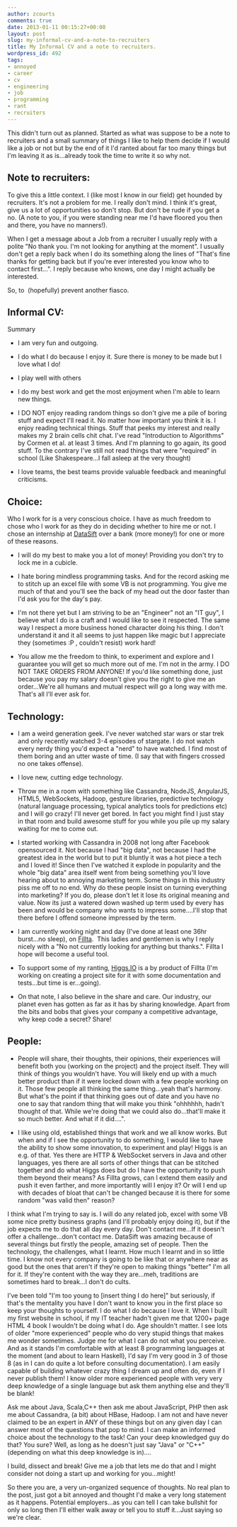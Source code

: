 ```yaml
---
author: zcourts
comments: true
date: 2013-01-11 00:15:27+00:00
layout: post
slug: my-informal-cv-and-a-note-to-recruiters
title: My Informal CV and a note to recruiters.
wordpress_id: 492
tags:
- annoyed
- career
- cv
- engineering
- job
- programming
- rant
- recruiters
---
```


This didn't turn out as planned. Started as what was suppose to be a note to recruiters and a small summary of things I like to help them decide if I would like a job or not but by the end of it I'd ranted about far too many things but I'm leaving it as is...already took the time to write it so why not.


## Note to recruiters:


To give this a little context. I (like most I know in our field) get hounded by recruiters. It's not a problem for me. I really don't mind. I think it's great, give us a lot of opportunities so don't stop.
But don't be rude if you get a no. (A note to you, if you were standing near me I'd have floored you then and there, you have no manners!).<!-- more -->

When I get a message about a Job from a recruiter I usually reply with a polite "No thank you. I'm not looking for anything at the moment". I usually don't get a reply back when I do its something along the lines of "That's fine thanks for getting back but if you're ever interested you know who to contact first...". I reply because who knows, one day I might actually be interested.

So, to  (hopefully) prevent another fiasco.


## Informal CV:


Summary



	
  * I am very fun and outgoing.

	
  * I do what I do because I enjoy it. Sure there is money to be made but I love what I do!

	
  * I play well with others

	
  * I do my best work and get the most enjoyment when I'm able to learn new things.

	
  * I DO NOT enjoy reading random things so don't give me a pile of boring stuff and expect I'll read it. No matter how important you think it is. I enjoy reading technical things. Stuff that peeks my interest and really makes my 2 brain cells chit chat. I've read "Introduction to Algorithms" by Cormen et al. at least 3 times. And I'm planning to go again, its good stuff. To the contrary I've still not read things that were "required" in school (Like Shakespeare...I fall asleep at the very thought)

	
  * I love teams, the best teams provide valuable feedback and meaningful criticisms.




## Choice:


Who I work for is a very conscious choice. I have as much freedom to chose who I work for as they do in deciding whether to hire me or not. I chose an internship at [DataSift](http://datasift.com/) over a bank (more money!) for one or more of these reasons.



	
  * I will do my best to make you a lot of money! Providing you don't try to lock me in a cubicle.

	
  * I hate boring mindless programming tasks. And for the record asking me to stitch up an excel file with some VB is not programming. You give me much of that and you'll see the back of my head out the door faster than I'd ask you for the day's pay.

	
  * I'm not there yet but I am striving to be an "Engineer" not an "IT guy", I believe what I do is a craft and I would like to see it respected. The same way I respect a more business honed character doing his thing. I don't understand it and it all seems to just happen like magic but I appreciate they (sometimes :P , couldn't resist) work hard!

	
  * You allow me the freedom to think, to experiment and explore and I guarantee you will get so much more out of me. I'm not in the army. I DO NOT TAKE ORDERS FROM ANYONE! If you'd like something done, just because you pay my salary doesn't give you the right to give me an order...We're all humans and mutual respect will go a long way with me. That's all I'll ever ask for.




## Technology:





	
  * I am a weird generation geek. I've never watched star wars or star trek and only recently watched 3-4 episodes of stargate. I do not watch every nerdy thing you'd expect a "nerd" to have watched. I find most of them boring and an utter waste of time. (I say that with fingers crossed no one takes offense).

	
  * I love new, cutting edge technology.

	
  * Throw me in a room with something like Cassandra, NodeJS, AngularJS, HTML5, WebSockets, Hadoop, gesture libraries, predictive technology (natural language processing, typical analytics tools for predictions etc) and I will go crazy! I'll never get bored. In fact you might find I just stay in that room and build awesome stuff for you while you pile up my salary waiting for me to come out.

	
  * I started working with Cassandra in 2008 not long after Facebook opensourced it. Not because I had "big data", not because I had the greatest idea in the world but to put it bluntly it was a hot piece a tech and I loved it! Since then I've watched it explode in popularity and the whole "big data" area itself went from being something you'll love hearing about to annoying marketing term. Some things in this industry piss me off to no end. Why do these people insist on turning everything into marketing? If you do, please don't let it lose its original meaning and value. Now its just a watered down washed up term used by every has been and would be company who wants to impress some....I'll stop that there before I offend someone impressed by the term.

	
  * I am currently working night and day (I've done at least one 36hr burst...no sleep), on [Fillta](http://fillta.com).  This ladies and gentlemen is why I reply nicely with a "No not currently looking for anything but thanks.". Fillta I hope will become a useful tool.

	
  * To support some of my ranting, [Higgs.IO](http://github.com/zcourts/higgs) is a by product of Fillta (I'm working on creating a project site for it with some documentation and tests...but time is er...going).

	
  * On that note, I also believe in the share and care. Our industry, our planet even has gotten as far as it has by sharing knowledge. Apart from the bits and bobs that gives your company a competitive advantage, why keep code a secret? Share!




## People:





	
  * People will share, their thoughts, their opinions, their experiences will benefit both you (working on the project) and the project itself. They will think of things you wouldn't have. You will likely end up with a much better product than if it were locked down with a few people working on it. Those few people all thinking the same thing...yeah that's harmony. But what's the point if that thinking goes out of date and you have no one to say that random thing that will make you think "ohhhhhh, hadn't thought of that. While we're doing that we could also do...that'll make it so much better. And what if it did....".

	
  * I like using old, established things that work and we all know works. But when and if I see the opportunity to do something, I would like to have the ability to show some innovation, to experiment and play! Higgs is an e.g. of that. Yes there are HTTP & WebSocket servers in Java and other languages, yes there are all sorts of other things that can be stitched together and do what Higgs does but do I have the opportunity to push them beyond their means? As Fillta grows, can I extend them easily and push it even farther, and more importantly will I enjoy it? Or will I end up with decades of bloat that can't be changed because it is there for some random "was valid then" reason?


I think what I'm trying to say is. I will do any related job, excel with some VB some nice pretty business graphs (and I'll probably enjoy doing it), but if the job expects me to do that all day every day. Don't contact me...If it doesn't offer a challenge...don't contact me. DataSift was amazing because of several things but firstly the people, amazing set of people. Then the technology, the challenges, what I learnt. How much I learnt and in so little time. I know not every company is going to be like that or anywhere near as good but the ones that aren't if they're open to making things "better" I'm all for it. If they're content with the way they are...meh, traditions are sometimes hard to break...I don't do cults.

I've been told "I'm too young to [insert thing I do here]" but seriously, if that's the mentality you have I don't want to know you in the first place so keep your thoughts to yourself. I do what I do because I love it. When I built my first website in school, if my IT teacher hadn't given me that 1200+ page HTML 4 book I wouldn't be doing what I do. Age shouldn't matter. I see lots of older "more experienced" people who do very stupid things that makes me wonder sometimes. Judge me for what I can do not what you perceive. And as it stands I'm comfortable with at least 8 programming languages at the moment (and about to learn Haskell), I'd say I'm very good in 3 of those 8 (as in I can do quite a lot before consulting documentation). I am easily capable of building whatever crazy thing I dream up and often do, even if I never publish them! I know older more experienced people with very very deep knowledge of a single language but ask them anything else and they'll be blank!

Ask me about Java, Scala,C++ then ask me about JavaScript, PHP then ask me about Cassandra, (a bit) about HBase, Hadoop. I am not and have never claimed to be an expert in ANY of these things but on any given day I can answer most of the questions that pop to mind. I can make an informed choice about the technology to the task! Can your deep knowledged guy do that? You sure? Well, as long as he doesn't just say "Java" or "C++" (depending on what this deep knowledge is in)....

I build, dissect and break! Give me a job that lets me do that and I might consider not doing a start up and working for you...might!

So there you are, a very un-organized sequence of thoughts. No real plan to the post, just got a bit annoyed and thought I'd make a very long statement as it happens. Potential employers...as you can tell I can take bullshit for only so long then I'll either walk away or tell you to stuff it...Just saying so we're clear.
